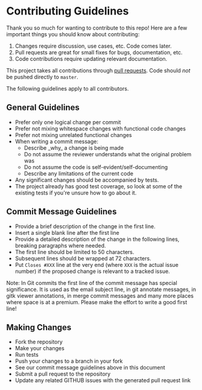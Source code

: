 # Contributing Guidelines

Thank you so much for wanting to contribute to this repo! Here are a few important things you should know about contributing:

  1. Changes require discussion, use cases, etc. Code comes later.
  2. Pull requests are great for small fixes for bugs, documentation, etc.
  3. Code contributions require updating relevant documentation.

This project takes all contributions through <a href='https://help.github.com/articles/using-pull-requests'>pull requests</a>.
Code should *not* be pushed directly to `master`.

The following guidelines apply to all contributors.

## General Guidelines
<ul>
  <li>Prefer only one logical change per commit</li>
  <li>Prefer not mixing whitespace changes with functional code changes</li>
  <li>Prefer not mixing unrelated functional changes</li>
  <li>When writing a commit message:
    <ul>
    <li>Describe _why_ a change is being made</li>
    <li>Do not assume the reviewer understands what the original problem was</li>
    <li>Do not assume the code is self-evident/self-documenting</li>
    <li>Describe any limitations of the current code</li>
    </ul>
  </li>
  <li>Any significant changes should be accompanied by tests.</li>
  <li>The project already has good test coverage, so look at some of the existing tests if you're unsure how to go about it.</li>
</ul>

## Commit Message Guidelines
* Provide a brief description of the change in the first line.
* Insert a single blank line after the first line
* Provide a detailed description of the change in the following lines, breaking
 paragraphs where needed.
* The first line should be limited to 50 characters.
* Subsequent lines should be wrapped at 72 characters.
* Put `Closes #XXX` line at the very end (where `XXX` is the actual issue number) if the proposed change is relevant to a tracked issue.

Note: In Git commits the first line of the commit message has special significance. It is used as the email subject line, in git annotate messages, in gitk viewer annotations, in merge commit messages and many more places where space is at a premium. Please make the effort to write a good first line!


## Making Changes
* Fork the repository
* Make your changes
* Run tests
* Push your changes to a branch in your fork
* See our commit message guidelines above in this document
* Submit a pull request to the repository
* Update any related GITHUB issues with the generated pull request link